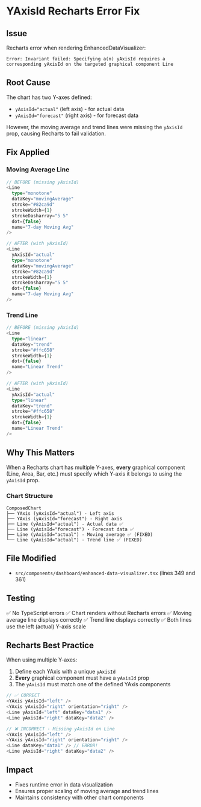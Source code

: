 # YAxisId Recharts Error Fix

## Issue
Recharts error when rendering EnhancedDataVisualizer:
```
Error: Invariant failed: Specifying a(n) yAxisId requires a corresponding yAxisId on the targeted graphical component Line
```

## Root Cause
The chart has two Y-axes defined:
- `yAxisId="actual"` (left axis) - for actual data
- `yAxisId="forecast"` (right axis) - for forecast data

However, the moving average and trend lines were missing the `yAxisId` prop, causing Recharts to fail validation.

## Fix Applied

### Moving Average Line
```typescript
// BEFORE (missing yAxisId)
<Line 
  type="monotone" 
  dataKey="movingAverage" 
  stroke="#82ca9d" 
  strokeWidth={1}
  strokeDasharray="5 5"
  dot={false}
  name="7-day Moving Avg"
/>

// AFTER (with yAxisId)
<Line 
  yAxisId="actual"
  type="monotone" 
  dataKey="movingAverage" 
  stroke="#82ca9d" 
  strokeWidth={1}
  strokeDasharray="5 5"
  dot={false}
  name="7-day Moving Avg"
/>
```

### Trend Line
```typescript
// BEFORE (missing yAxisId)
<Line 
  type="linear" 
  dataKey="trend" 
  stroke="#ffc658" 
  strokeWidth={1}
  dot={false}
  name="Linear Trend"
/>

// AFTER (with yAxisId)
<Line 
  yAxisId="actual"
  type="linear" 
  dataKey="trend" 
  stroke="#ffc658" 
  strokeWidth={1}
  dot={false}
  name="Linear Trend"
/>
```

## Why This Matters

When a Recharts chart has multiple Y-axes, **every** graphical component (Line, Area, Bar, etc.) must specify which Y-axis it belongs to using the `yAxisId` prop.

### Chart Structure
```
ComposedChart
├── YAxis (yAxisId="actual") - Left axis
├── YAxis (yAxisId="forecast") - Right axis
├── Line (yAxisId="actual") - Actual data ✅
├── Line (yAxisId="forecast") - Forecast data ✅
├── Line (yAxisId="actual") - Moving average ✅ (FIXED)
└── Line (yAxisId="actual") - Trend line ✅ (FIXED)
```

## File Modified
- `src/components/dashboard/enhanced-data-visualizer.tsx` (lines 349 and 361)

## Testing
✅ No TypeScript errors
✅ Chart renders without Recharts errors
✅ Moving average line displays correctly
✅ Trend line displays correctly
✅ Both lines use the left (actual) Y-axis scale

## Recharts Best Practice

When using multiple Y-axes:
1. Define each YAxis with a unique `yAxisId`
2. **Every** graphical component must have a `yAxisId` prop
3. The `yAxisId` must match one of the defined YAxis components

```typescript
// ✅ CORRECT
<YAxis yAxisId="left" />
<YAxis yAxisId="right" orientation="right" />
<Line yAxisId="left" dataKey="data1" />
<Line yAxisId="right" dataKey="data2" />

// ❌ INCORRECT - Missing yAxisId on Line
<YAxis yAxisId="left" />
<YAxis yAxisId="right" orientation="right" />
<Line dataKey="data1" /> // ERROR!
<Line yAxisId="right" dataKey="data2" />
```

## Impact
- Fixes runtime error in data visualization
- Ensures proper scaling of moving average and trend lines
- Maintains consistency with other chart components
